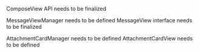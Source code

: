 ComposeView API needs to be finalized

MessageViewManager needs to be defined
MessageView interface needs to be finalized

AttachmentCardManager needs to be defined
AttachmentCardView needs to be defined
